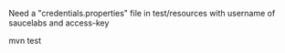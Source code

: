 Need a "credentials.properties" file in test/resources with username of saucelabs and access-key

mvn test
